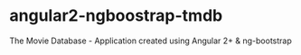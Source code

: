 # angular2-ngboostrap-tmdb
The Movie Database - Application created using Angular 2+ &amp; ng-bootstrap
